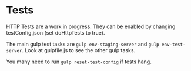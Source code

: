 # Tests

HTTP Tests are a work in progress. They can be enabled by 
changing testConfig.json (set doHttpTests to true).

The main gulp test tasks are `gulp env-staging-server` and `gulp env-test-server`.
 Look at gulpfile.js to see the other gulp tasks.
 
You many need to run `gulp reset-test-config` if tests hang.